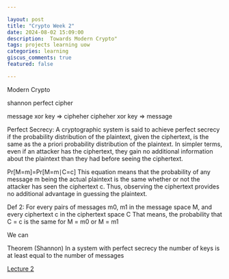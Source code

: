 ```yaml
---

layout: post  
title: "Crypto Week 2"  
date: 2024-08-02 15:09:00  
description:  Towards Modern Crypto"  
tags: projects learning uow
categories: learning  
giscus_comments: true  
featured: false  

---
```



Modern Crypto

shannon perfect cipher

message xor key =>  cipheher
cipheher xor key => message

Perfect Secrecy: A cryptographic system is said to achieve perfect secrecy if the probability distribution of the plaintext, given the ciphertext, is the same as the a priori probability distribution of the plaintext. In simpler terms, even if an attacker has the ciphertext, they gain no additional information about the plaintext than they had before seeing the ciphertext.

Pr[M=m]=Pr[M=m∣C=c]
This equation means that the probability of any message 
m being the actual plaintext is the same whether or not the attacker has seen the ciphertext c. Thus, observing the ciphertext provides no additional advantage in guessing the plaintext.

Def 2:
For every pairs of messages m0, m1 in the message space M, 
and every ciphertext c in the ciphertext space C
That means, the probability that C = c is the same for M = m0
or M = m1

We can

Theorem (Shannon)
In a system with perfect secrecy the number of keys is at least equal to 
the number of messages

[Lecture 2](/assets/pdf/crypto/2.%20CSCI471971_Cryptographic%20Notions.pdf)